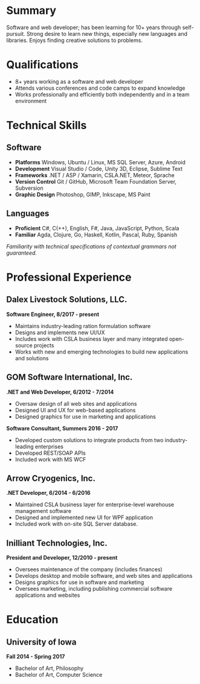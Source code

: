 # Summary

Software and web developer; has been learning for 10+ years through self-pursuit. Strong desire to learn new things, especially new languages and libraries. Enjoys finding creative solutions to problems.

# Qualifications

* 8+ years working as a software and web developer
* Attends various conferences and code camps to expand knowledge
* Works professionally and efficiently both independently and in a team environment

# Technical Skills

## Software

* **Platforms** Windows, Ubuntu / Linux, MS SQL Server, Azure, Android
* **Development** Visual Studio / Code, Unity 3D, Eclipse, Sublime Text
* **Frameworks** .NET / ASP / Xamarin, CSLA.NET, Meteor, Sprache
* **Version Control** Git / GitHub, Microsoft Team Foundation Server, Subversion
* **Graphic Design** Photoshop, GIMP, Inkscape, MS Paint

## Languages

* **Proficient**  C#, C(++), English, F#, Java, JavaScript, Python, Scala
* **Familiar**  Agda, Clojure, Go, Haskell, Kotlin, Pascal, Ruby, Spanish

*Familiarity with technical specifications of contextual grammars not guaranteed.*

# Professional Experience

## Dalex Livestock Solutions, LLC.
**Software Engineer, 8/2017 - present**

* Maintains industry-leading ration formulation software
* Designs and implements new UI/UX
* Includes work with CSLA business layer and many integrated open-source projects
* Works with new and emerging technologies to build new applications and solutions
        
## GOM Software International, Inc.
**.NET and Web Developer, 6/2012 - 7/2014**

* Oversaw design of all web sites and applications
* Designed UI and UX for web-based applications
* Designed graphics for use in marketing and applications

**Software Consultant, Summers 2016 - 2017**

* Developed custom solutions to integrate products from two industry-leading enterprises
* Developed REST/SOAP APIs
* Included work with MS WCF

## Arrow Cryogenics, Inc.
**.NET Developer, 6/2014 - 6/2016**

* Maintained CSLA business layer for enterprise-level warehouse management software
* Designed and implemented new UI for WPF application
* Included work with on-site SQL Server database.
        
## Inilliant Technologies, Inc.
**President and Developer, 12/2010 - present**

* Oversees maintenance of the company (includes finances)
* Develops desktop and mobile software, and web sites and applications
* Designs graphics for use in software and marketing
* Oversees marketing, including publishing commercial software applications and websites
        
# Education

## University of Iowa
**Fall 2014 - Spring 2017**
      
* Bachelor of Art, Philosophy
* Bachelor of Art, Computer Science
